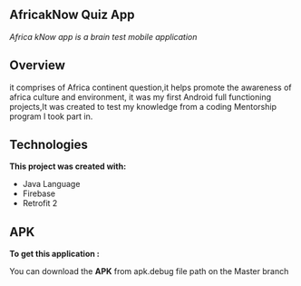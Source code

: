 ## AfricakNow Quiz App
_Africa kNow app is a brain test mobile application_ 

## Overview
 it comprises of Africa continent question,it helps promote the awareness of africa culture and environment,
 it was my first Android full functioning projects,It was created to test my knowledge from a coding Mentorship
 program I took part in.

## Technologies
**This project was created with:**
* Java Language
* Firebase
* Retrofit 2

## APK
**To get this application :**

You can download the **APK** from apk.debug file path on the Master branch


